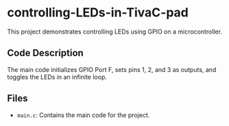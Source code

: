 # controlling-LEDs-in-TivaC-pad



This project demonstrates controlling LEDs using GPIO on a microcontroller.

## Code Description

The main code initializes GPIO Port F, sets pins 1, 2, and 3 as outputs, and toggles the LEDs in an infinite loop.

## Files

- `main.c`: Contains the main code for the project.
